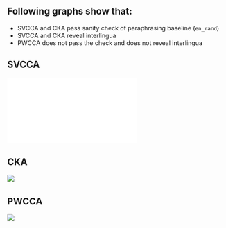 ## Following graphs show that:
  * SVCCA and CKA pass sanity check of paraphrasing baseline (```en_rand```)
  * SVCCA and CKA reveal interlingua 
  * PWCCA does not pass the check and does not reveal interlingua
  
 ## SVCCA
![desc](abstraction_pattern_tuned_xnli_langs_svcca.pdf "title")
 
 ## CKA
 <image src="abstraction_pattern_tuned_xnli_langs_cka.pdf"/>
 
 ## PWCCA
 <image src="abstraction_pattern_tuned_xnli_langs_pwcca.pdf"/>
